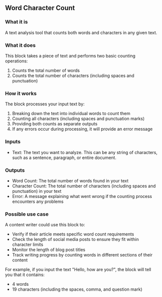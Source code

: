 
## Word Character Count

### What it is
A text analysis tool that counts both words and characters in any given text.

### What it does
This block takes a piece of text and performs two basic counting operations:
1. Counts the total number of words
2. Counts the total number of characters (including spaces and punctuation)

### How it works
The block processes your input text by:
1. Breaking down the text into individual words to count them
2. Counting all characters (including spaces and punctuation marks)
3. Providing both counts as separate outputs
4. If any errors occur during processing, it will provide an error message

### Inputs
- Text: The text you want to analyze. This can be any string of characters, such as a sentence, paragraph, or entire document.

### Outputs
- Word Count: The total number of words found in your text
- Character Count: The total number of characters (including spaces and punctuation) in your text
- Error: A message explaining what went wrong if the counting process encounters any problems

### Possible use case
A content writer could use this block to:
- Verify if their article meets specific word count requirements
- Check the length of social media posts to ensure they fit within character limits
- Monitor the length of blog post titles
- Track writing progress by counting words in different sections of their content

For example, if you input the text "Hello, how are you?", the block will tell you that it contains:
- 4 words
- 19 characters (including the spaces, comma, and question mark)

